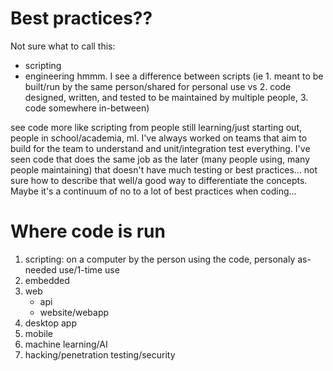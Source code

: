 # Best practices??
Not sure what to call this:
- scripting
- engineering
hmmm. I see a difference between scripts (ie 1. meant to be built/run by the same person/shared for personal use vs 2. code designed, written, and tested to be maintained by multiple people, 3. code somewhere in-between)

see code more like scripting from people still learning/just starting out, people in school/academia, ml. I've always worked on teams that aim to build for the team to understand and unit/integration test everything. I've seen code that does the same job as the later (many people using, many people maintaining) that doesn't have much testing or best practices... not sure how to describe that well/a good way to differentiate the concepts. Maybe it's a continuum of no to a lot of best practices when coding...

# Where code is run
1. scripting: on a computer by the person using the code, personaly as-needed use/1-time use
2. embedded
3. web
    - api
    - website/webapp
4. desktop app
5. mobile
6. machine learning/AI
7. hacking/penetration testing/security
